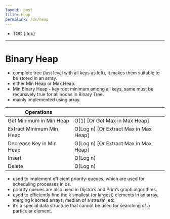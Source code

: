 ```yaml
---
layout: post
title: Heap
permalink: /ds/heap
---
```


- TOC
{:toc}

---

# Binary Heap
- complete tree (last level with all keys as left), it makes them suitable to be stored in an array.
- either Min Heap or Max Heap. 
- Min Binary Heap - key root minimum among all keys, same must be recursively true for all nodes in Binary Tree.
- mainly implemented using array.

|Operations||
|---|---|
|Get Minimum in Min Heap |O(1)     [Or Get Max in Max Heap]
|Extract Minimum Min Heap|O(Log n) [Or Extract Max in Max Heap]
|Decrease Key in Min Heap|O(Log n) [Or Extract Max in Max Heap]
|Insert                  |O(Log n) 
|Delete                  |O(Log n)

- used to implement efficient priority-queues, which are used for scheduling processes in os.
- priority queues are also used in Dijstra’s and Prim’s graph algorithms.
- used to efficiently find the k smallest (or largest) elements in an array, merging k sorted arrays, median of a stream, etc.
- it’s a special data structure that cannot be used for searching of a particular element.
